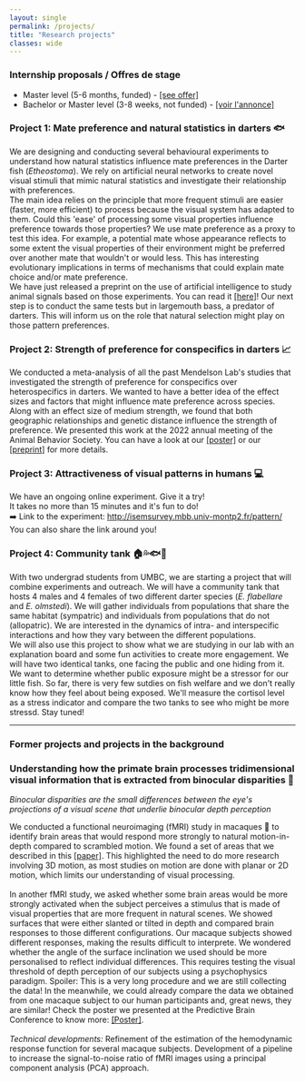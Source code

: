 ```yaml
---
layout: single
permalink: /projects/
title: "Research projects"
classes: wide
---
```


### Internship proposals / Offres de stage
- Master level (5-6 months, funded) - <a href="/pdf/Poster_ABS2022.pdf" target="_blank">[see offer]</a>
- Bachelor or Master level (3-8 weeks, not funded) - <a href="/pdf/Poster_ABS2022.pdf" target="_blank">[voir l'annonce]</a>

### Project 1: Mate preference and natural statistics in darters 🐟
We are designing and conducting several behavioural experiments to understand how natural statistics influence mate preferences in the Darter fish (*Etheostoma*). We rely on artificial neural networks to create novel visual stimuli that mimic natural statistics and investigate their relationship with preferences. <br>
The main idea relies on the principle that more frequent stimuli are easier (faster, more efficient) to process because the visual system has adapted to them. Could this 'ease' of processing some visual properties influence preference towards those properties? 
We use mate preference as a proxy to test this idea. For example, a potential mate whose appearance reflects to some extent the visual properties of their environment might be preferred over another mate that wouldn't or would less. This has interesting evolutionary implications in terms of mechanisms that could explain mate choice and/or mate preference.<br>
We have just released a preprint on the use of artificial intelligence to study animal signals based on those experiments. You can read it <a href="https://www.biorxiv.org/content/10.1101/2023.03.13.532060v1" target="_blank">[here]</a>!
Our next step is to conduct the same tests but in largemouth bass, a predator of darters. This will inform us on the role that natural selection might play on those pattern preferences.


### Project 2: Strength of preference for conspecifics in darters 📈
We conducted a meta-analysis of all the past Mendelson Lab's studies that investigated the strength of preference for conspecifics over heterospecifics in darters. We wanted to have a better idea of the effect sizes and factors that might influence mate preference across species. <br> 
Along with an effect size of medium strength, we found that both geographic relationships and genetic distance influence the strength of preference. We presented this work at the 2022 annual meeting of the Animal Behavior Society. You can have a look at our <a href="/pdf/Poster_ABS2022.pdf" target="_blank">[poster]</a> or our <a href="https://ecoevorxiv.org/repository/view/4789/" target="_blank">[preprint]</a> for more details.

### Project 3: Attractiveness of visual patterns in humans 💻
We have an ongoing online experiment. Give it a try! <br>
It takes no more than 15 minutes and it's fun to do! <br>
➡️ Link to the experiment: <a href="http://isemsurvey.mbb.univ-montp2.fr/pattern/">http://isemsurvey.mbb.univ-montp2.fr/pattern/</a>  <br>
You can also share the link around you!

### Project 4: Community tank 🏠💦🐟🐠
With two undergrad students from UMBC, we are starting a project that will combine experiments and outreach. We will have a community tank that hosts 4 males and 4 females of two different darter species (*E. flabellare* and *E. olmstedi*). We will gather individuals from populations that share the same habitat (sympatric) and individuals from populations that do not (allopatric). We are interested in the dynamics of intra- and interspecific interactions and how they vary between the different populations. <br>
We will also use this project to show what we are studying in our lab with an explanation board and some fun activities to create more engagement. We will have two identical tanks, one facing the public and one hiding from it. We want to determine whether public exposure might be a stressor for our little fish. So far, there is very few sutdies on fish welfare and we don't really know how they feel about being exposed. We'll measure the cortisol level as a stress indicator and compare the two tanks to see who might be more stressd. Stay tuned! 

-----------

### Former projects and projects in the background

### Understanding how the primate brain processes tridimensional visual information that is extracted from binocular disparities 🧠 <br>
*Binocular disparities are the small differences between the eye's projections of a visual scene that underlie binocular depth perception*

We conducted a functional neuroimaging (fMRI) study in macaques 🐒 to identify brain areas that would respond more strongly to natural motion-in-depth compared to scrambled motion. We found a set of areas that we described in this <a href="https://academic.oup.com/cercor/article/30/8/4528/5811848"> [paper]</a>. This highlighted the need to do more research involving 3D motion, as most studies on motion are done with planar or 2D motion, which limits our understanding of visual processing. <br><br>
In another fMRI study, we asked whether some brain areas would be more strongly activated when the subject perceives a stimulus that is made of visual properties that are more frequent in natural scenes. We showed surfaces that were either slanted or tilted in depth and compared brain responses to those different configurations. Our macaque subjects showed different responses, making the results difficult to interprete. We wondered whether the angle of the surface inclination we used should be more personalised to reflect individual differences. This requires testing the visual threshold of depth perception of our subjects using a psychophysics paradigm. Spoiler: This is a very long procedure and we are still collecting the data! In the meanwhile, we could already compare the data we obtained from one macaque subject to our human participants and, great news, they are similar! Check the poster we presented at the Predictive Brain Conference to know more: <a href="/pdf/Poster_Marseille.pdf" target="_blank">[Poster]</a>.<br><br>
*Technical developments:* Refinement of the estimation of the hemodynamic response function for several macaque subjects. Development of a pipeline to increase the signal-to-noise ratio of fMRI images using a principal component analysis (PCA) approach.  


